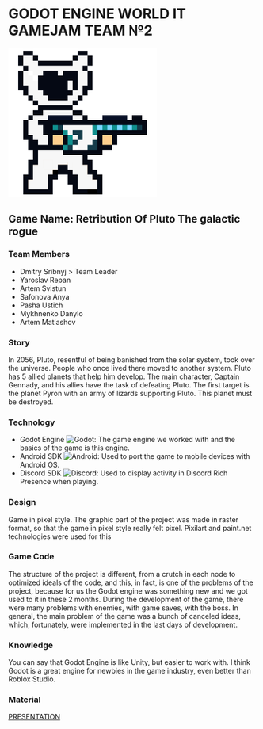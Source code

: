 # GODOT ENGINE WORLD IT GAMEJAM TEAM №2
![Hero](https://github.com/dimasribnyj14/Pluton-The-Game/blob/master/resources/player/idle/1.png?raw=true)
## Game Name: Retribution Of Pluto The galactic rogue
### Team Members
- Dmitry Sribnyj > Team Leader
- Yaroslav Repan
- Artem Svistun
- Safonova Anya
- Pasha Ustich
- Mykhnenko Danylo
- Artem Matiashov
### Story
In 2056, Pluto, resentful of being banished from the solar system, took over the universe. 
People who once lived there moved to another system. 
Pluto has 5 allied planets that help him develop. 
The main character, Captain Gennady, and his allies have the task of defeating Pluto. 
The first target is the planet Pyron with an army of lizards supporting Pluto. 
This planet must be destroyed.
### Technology
- Godot Engine ![Godot](https://upload.wikimedia.org/wikipedia/commons/6/6a/Godot_icon.svg): The game engine we worked with and the basics of the game is this engine.
- Android SDK ![Android](https://yt3.googleusercontent.com/zvqp-zbY1gF-PlnaM70qLxc5JHEmgI7m3Zed7rNTJ2rKda1o9LudRJ4Zalc3rVjsxoTjq13aRw=s900-c-k-c0x00ffffff-no-rj): Used to port the game to mobile devices with Android OS.
- Discord SDK ![Discord](https://images-eds-ssl.xboxlive.com/image?url=4rt9.lXDC4H_93laV1_eHHFT949fUipzkiFOBH3fAiZZUCdYojwUyX2aTonS1aIwMrx6NUIsHfUHSLzjGJFxxsG72wAo9EWJR4yQWyJJaDb6rYcBtJvTvH3UoAS4JFNDaxGhmKNaMwgElLURlRFeVkLCjkfnXmWtINWZIrPGYq0-&format=source): Used to display activity in Discord Rich Presence when playing.
### Design
Game in pixel style.
The graphic part of the project was made in raster format, so that the game in pixel style really felt pixel.
Pixilart and paint.net technologies were used for this
### Game Code
The structure of the project is different, from a crutch in each node to optimized ideals of the code, and this, in fact, is one of the problems of the project, because for us the Godot engine was something new and we got used to it in these 2 months.
During the development of the game, there were many problems with enemies, with game saves, with the boss.
In general, the main problem of the game was a bunch of canceled ideas, which, fortunately, were implemented in the last days of development.
### Knowledge
You can say that Godot Engine is like Unity, but easier to work with.
I think Godot is a great engine for newbies in the game industry, even better than Roblox Studio.
### Material
[PRESENTATION](https://docs.google.com/presentation/d/1LLwA-hmtCZLT_WgtuFdrvsqND3X48rY-tdYohFNCipM/edit?usp=sharing)
